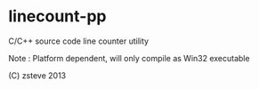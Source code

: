linecount-pp
============

C/C++ source code line counter utility

Note : Platform dependent, will only compile as Win32 executable

(C) zsteve 2013
